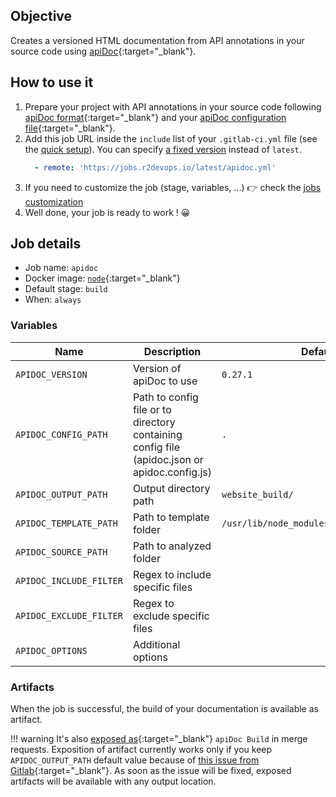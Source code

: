 ## Objective

Creates a versioned HTML documentation from API annotations in your source
code using [apiDoc](https://apidocjs.com/){:target="_blank"}.

## How to use it

1. Prepare your project with API annotations in your source code following
   [apiDoc format](https://apidocjs.com/#examples){:target="_blank"} and your [apiDoc
   configuration file](https://apidocjs.com/#configuration){:target="_blank"}.
1. Add this job URL inside the `include` list of your `.gitlab-ci.yml` file (see the [quick setup](/use-the-hub/#quick-setup)). You can specify [a fixed version](#changelog) instead of `latest`.
    ```yaml
      - remote: 'https://jobs.r2devops.io/latest/apidoc.yml'
    ```
1. If you need to customize the job (stage, variables, ...) 👉 check the [jobs
   customization](/use-the-hub/#jobs-customization)
1. Well done, your job is ready to work ! 😀

## Job details

* Job name: `apidoc`
* Docker image:
[`node`](https://hub.docker.com/r/_/node){:target="_blank"}
* Default stage: `build`
* When: `always`

### Variables

| Name | Description | Default |
| ---- | ----------- | ------- |
| `APIDOC_VERSION` <img width=250/> | Version of apiDoc to use <img width=400/> | `0.27.1` |
| `APIDOC_CONFIG_PATH` | Path to config file or to directory containing config file (apidoc.json or apidoc.config.js) | `.` |
| `APIDOC_OUTPUT_PATH` | Output directory path | `website_build/` |
| `APIDOC_TEMPLATE_PATH` | Path to template folder | `/usr/lib/node_modules/apidoc/template/` |
| `APIDOC_SOURCE_PATH` | Path to analyzed folder  | ` ` |
| `APIDOC_INCLUDE_FILTER` | Regex to include specific files | ` ` |
| `APIDOC_EXCLUDE_FILTER` | Regex to exclude specific files | ` ` |
| `APIDOC_OPTIONS` | Additional options | ` ` |

### Artifacts

When the job is successful, the build of your documentation is available as artifact.

!!! warning
    It's also [exposed as](https://docs.gitlab.com/ee/ci/yaml/#artifactsexpose_as){:target="_blank"}
    `apiDoc Build` in merge requests.
    Exposition of artifact currently works only if you keep `APIDOC_OUTPUT_PATH`
    default value because of [this issue from
    Gitlab](https://gitlab.com/gitlab-org/gitlab/-/issues/37129){:target="_blank"}.
    As soon as the issue will be fixed, exposed artifacts will be available
    with any output location.
